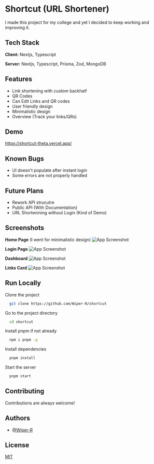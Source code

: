 
# Shortcut (URL Shortener)

I made this project for my college and yet I decided to keep working and improving it.




## Tech Stack

**Client:** Nextjs, Typescript

**Server:** Nextjs, Typescript, Prisma, Zod, MongoDB




## Features

- Link shortening with custom backhalf
- QR Codes
- Can Edit Links and QR codes
- User friendly design
- Minimalistic design
- Overview (Track your links/QRs)

## Demo

https://shortcut-theta.vercel.app/


## Known Bugs
- UI doesn't populate after instant login
- Some errors are not properly handled

## Future Plans
- Rework API strucutre
- Public API (With Documentation)
- URL Shortenining without Login (Kind of Demo)
## Screenshots

**Home Page** (I went for minimalistic design)
![App Screenshot](https://i.imgur.com/MGBSj0T.png)

**Login Page**
![App Screenshot](https://i.imgur.com/jlt5ifm.png)

**Dashboard**
![App Screenshot](https://i.imgur.com/WNvND46.png)

**Links Card**
![App Screenshot](https://i.imgur.com/qVpz1C6.png)



## Run Locally

Clone the project

```bash
  git clone https://github.com/Wiper-R/shortcut
```


Go to the project directory

```bash
  cd shortcut
```

Install pnpm if not already
```bash
  npm i pnpm -g
```

Install dependencies

```bash
  pnpm install
```

Start the server

```bash
  pnpm start
```





## Contributing

Contributions are always welcome!


## Authors

- [@Wiper-R](https://www.github.com/Wiper-R)


## License

[MIT](https://choosealicense.com/licenses/mit/)

